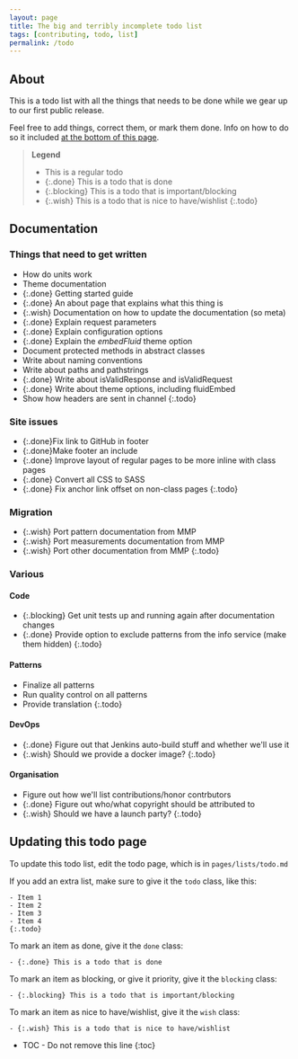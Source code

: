 ```yaml
---
layout: page
title: The big and terribly incomplete todo list
tags: [contributing, todo, list]
permalink: /todo
---
```

## About
This is a todo list with all the things that needs to be done while we gear up to our first public release. 

Feel free to add things, correct them, or mark them done. 
Info on how to do so it included [at the bottom of this page](#updating-this-todo-page).

> **Legend**
>
> - This is a regular todo
> - {:.done} This is a todo that is done
> - {:.blocking} This is a todo that is important/blocking
> - {:.wish} This is a todo that is nice to have/wishlist
> {:.todo}


## Documentation

### Things that need to get written

- How do units work
- Theme documentation
- {:.done} Getting started guide
- {:.done} An about page that explains what this thing is
- {:.wish} Documentation on how to update the documentation (so meta)
- {:.done} Explain request parameters
- {:.done} Explain configuration options
- {:.done} Explain the _embedFluid_ theme option
- Document protected methods in abstract classes
- Write about naming conventions
- Write about paths and pathstrings
- {:.done} Write about isValidResponse and isValidRequest
- {:.done} Write about theme options, including fluidEmbed
- Show how headers are sent in channel
{:.todo}

### Site issues

- {:.done}Fix link to GitHub in footer
- {:.done}Make footer an include
- {:.done} Improve layout of regular pages to be more inline with class pages
- {:.done} Convert all CSS to SASS
- {:.done} Fix anchor link offset on non-class pages
{:.todo}

### Migration

- {:.wish} Port pattern documentation from MMP
- {:.wish} Port measurements documentation from MMP
- {:.wish} Port other documentation from MMP
{:.todo}

### Various

#### Code

- {:.blocking} Get unit tests up and running again after documentation changes
- {:.done} Provide option to exclude patterns from the info service (make them hidden)
{:.todo}

#### Patterns

- Finalize all patterns
- Run quality control on all patterns
- Provide translation
{:.todo}

#### DevOps

- {:.done} Figure out that Jenkins auto-build stuff and whether we'll use it
- {:.wish} Should we provide a docker image?
{:.todo}

#### Organisation

- Figure out how we'll list contributions/honor contrbutors
- {:.done} Figure out who/what copyright should be attributed to
- {:.wish} Should we have a launch party?
{:.todo}


## Updating this todo page

To update this todo list, edit the todo page, which is in `pages/lists/todo.md`

If you add an extra list, make sure to give it the `todo` class, like this:

```
- Item 1 
- Item 2 
- Item 3 
- Item 4 
{:.todo}
```

To mark an item as done, give it the `done` class:

```
- {:.done} This is a todo that is done
```

To mark an item as blocking, or give it priority, give it the `blocking` class:

```
- {:.blocking} This is a todo that is important/blocking
```

To mark an item as nice to have/wishlist, give it the `wish` class:

```
- {:.wish} This is a todo that is nice to have/wishlist
```


* TOC - Do not remove this line
{:toc}
